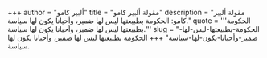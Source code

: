 +++
author = "ألبير كامو"
title = "مقولة ألبير كامو"
description = "مقولة ألبير كامو: الحكومة بطبيعتها ليس لها ضمير، وأحيانا يكون لها سياسة."
quote = '''الحكومة بطبيعتها ليس لها ضمير، وأحيانا يكون لها سياسة.'''
slug = "الحكومة-بطبيعتها-ليس-لها-ضمير-وأحيانا-يكون-لها-سياسة"
+++
الحكومة بطبيعتها ليس لها ضمير، وأحيانا يكون لها سياسة.
